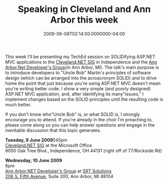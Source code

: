 ﻿---
title: Speaking in Cleveland and Ann Arbor this week
date: "2009-06-08T02:14:00.0000000-04:00"
description: This week I'll be presenting my TechEd session on SOLIDifying
featuredImage: img/speaking-in-cleveland-and-ann-arbor-this-week-featured.png
---

This week I'll be presenting my TechEd session on SOLIDifying ASP.NET MVC applications to the [Cleveland.NET SIG](http://www.bennettadelson.com/netsig.aspx) in Independence and the [Ann Arbor.Net Developer's Group](http://aadnd.org/)(in Ann Arbor, MI). The talk's main purpose is to introduce developers to "Uncle Bob" Martin's principles of software design (which can be arranged into the acroacronym SOLID) and to drive home the point that just because you're using ASP.NET MVC doesn't mean you're writing better code. I show a very simple (and poorly designed) ASP.NET MVC application, and, after identifying its many"issues," I implement changes based on the SOLID principles until the resulting code is much better.

If you don't know who"Uncle Bob" is, or what SOLID is, I strongly encourage you to attend. If you're already in the choir I'm preaching to, please come along so you can help answer questions and engage in the inevitable discussion that this topic generates.

**Tuesday, 9 June 2009**545pm\
[Cleveland.NET SIG](http://www.bennettadelson.com/netsig.aspx) at the Microsoft Office\
6050 Oak Tree Blvd., Independence, OH 44131 (right off of 77/Rockside Rd)

**Wednesday, 10 June 2009**\
6pm\
[Ann Arbor.NET Developer's Group](http://aadnd.org/) at [SRT Solutions](http://srtsolutions.com/default.aspx)\
[206 S. Fifth Avenue](http://maps.google.com/maps?f=q&hl=en&geocode=&q=206+S.+Fifth+Avenue,+Suite+200,+Ann+Arbor,+MI&sll=37.020098,-95.625&sspn=30.156884,122.34375&ie=UTF8&ll=42.28458,-83.742685&spn=0.012922,0.039911&z=15&iwloc=addr&om=1), Suite 200, Ann Arbor, MI 48104

